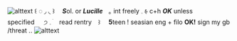 ![alttext](https://i.ibb.co/LkJDGXX/ezgif-5-db8ac07f21.gif)
꒰ ◌ ◞  ◟ ꒱ㅤ ***S***ol. or ***Lucille***ㅤ｡ int freely   𓈒 𑂯   c+h ***OK*** unless specified⠀⠀੭    𓈒     ׄ  ⠀read rentry      ⠀꒱ ⠀ **5**teen ! seasian eng + filo **OK!** sign my gb /threat ..
![alttext](https://three.crd.co/assets/images/gallery21/1760c4c6_original.png?v=fb319157)
